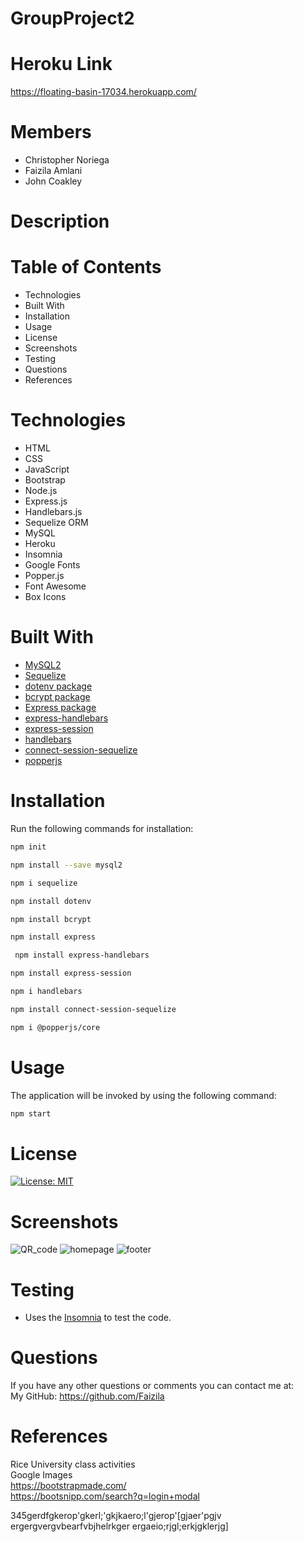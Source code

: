 # GroupProject2

# Heroku Link

https://floating-basin-17034.herokuapp.com/

# Members

* Christopher Noriega
* Faizila Amlani
* John Coakley

# Description



# Table of Contents

* Technologies
* Built With
* Installation
* Usage
* License
* Screenshots
* Testing
* Questions
* References

# Technologies

* HTML
* CSS
* JavaScript
* Bootstrap
* Node.js
* Express.js
* Handlebars.js
* Sequelize ORM
* MySQL
* Heroku
* Insomnia
* Google Fonts
* Popper.js
* Font Awesome
* Box Icons

# Built With

* [MySQL2](https://www.npmjs.com/package/mysql2)
* [Sequelize](https://www.npmjs.com/package/sequelize) 
* [dotenv package](https://www.npmjs.com/package/dotenv)
* [bcrypt package](https://www.npmjs.com/package/bcrypt)
* [Express package](https://www.npmjs.com/package/express)
* [express-handlebars](https://www.npmjs.com/package/express-handlebars)
* [express-session](https://www.npmjs.com/package/express-session)  
* [handlebars](https://www.npmjs.com/package/handlebars)
* [connect-session-sequelize](https://www.npmjs.com/package/connect-session-sequelize)
* [popperjs](https://www.npmjs.com/package/@popperjs/core)

# Installation

Run the following commands for installation:

```bash
npm init
```

```bash
npm install --save mysql2
```

```bash
npm i sequelize
```

```bash
npm install dotenv
```

```bash
npm install bcrypt
```

```bash
npm install express
```

```bash
 npm install express-handlebars
```

```bash
npm install express-session
```

```bash
npm i handlebars
```

```bash
npm install connect-session-sequelize
```

```bash
npm i @popperjs/core
```

# Usage

The application will be invoked by using the following command:

```bash
npm start
```

# License

[![License: MIT](https://img.shields.io/badge/License-MIT-yellow.svg)](https://opensource.org/licenses/MIT)

# Screenshots

![QR_code](https://user-images.githubusercontent.com/78191579/140362169-9c5d5761-8125-4a24-b3c1-96b425f3b160.png)
![homepage](https://user-images.githubusercontent.com/78191579/140362227-87b65181-79fb-438e-babb-d74d36c0d116.JPG)
![footer](https://user-images.githubusercontent.com/78191579/140362259-bb9a7ad8-04d3-404f-98a3-8fb8a2aae60a.JPG)

# Testing

* Uses the [Insomnia](https://insomnia.rest/download) to test the code.

# Questions

If you have any other questions or comments you can contact me at:
   <br>
   My GitHub: https://github.com/Faizila

# References

Rice University class activities
<br>
Google Images
<br>
https://bootstrapmade.com/
<br>
https://bootsnipp.com/search?q=login+modal









345gerdfgkerop'gkerl;'gkjkaero;l'gjerop'[gjaer'pgjv
ergergvergvbearfvbjhelrkger
ergaeio;rjgl;erkjgklerjg]
